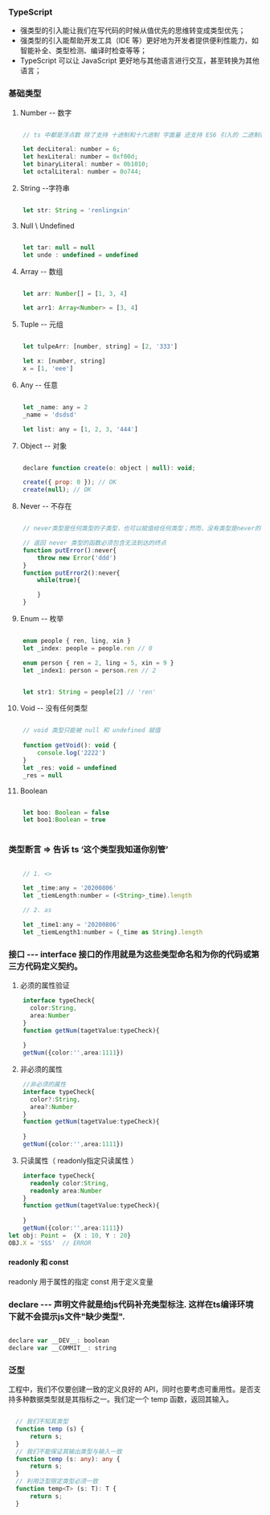### TypeScript

* 强类型的引入能让我们在写代码的时候从值优先的思维转变成类型优先；
* 强类型的引入能帮助开发工具（IDE 等）更好地为开发者提供便利性能力，如智能补全、类型检测、编译时检查等等；
* TypeScript 可以让 JavaScript 更好地与其他语言进行交互，甚至转换为其他语言；

### 基础类型
1. Number -- 数字

```javascript

    // ts 中都是浮点数 除了支持 十进制和十六进制 字面量 还支持 ES6 引入的 二进制和八进制 字面量

    let decLiteral: number = 6;
    let hexLiteral: number = 0xf00d;
    let binaryLiteral: number = 0b1010;
    let octalLiteral: number = 0o744;

```

2. String  --字符串

```javascript

    let str: String = 'renlingxin'

```

3. Null \ Undefined

```javascript

    let tar: null = null
    let unde : undefined = undefined

```

4. Array -- 数组

```javascript

    let arr: Number[] = [1, 3, 4]

    let arr1: Array<Number> = [3, 4]

```

5. Tuple -- 元组

```javascript

    let tulpeArr: [number, string] = [2, '333']

    let x: [number, string]
    x = [1, 'eee']

```
6. Any -- 任意

```javascript

    let _name: any = 2
    _name = 'dsdsd'

    let list: any = [1, 2, 3, '444']

```

7. Object -- 对象

```javascript

    declare function create(o: object | null): void;

    create({ prop: 0 }); // OK
    create(null); // OK

```

8. Never -- 不存在

```javascript

    // never类型是任何类型的子类型，也可以赋值给任何类型；然而，没有类型是never的子类型或可以赋值给never类型（除了never本身之外）。 即使 any也不可以赋值给never。

    // 返回 never 类型的函数必须包含无法到达的终点
    function putError():never{
        throw new Error('ddd')
    }
    function putError2():never{
        while(true){

        }
    }

```

9. Enum -- 枚举

```javascript

    enum people { ren, ling, xin }
    let _index: people = people.ren // 0

    enum person { ren = 2, ling = 5, xin = 9 }
    let _index1: person = person.ren // 2


    let str1: String = people[2] // 'ren'

```

10. Void -- 没有任何类型

```javascript

    // void 类型只能被 null 和 undefined 赋值
    
    function getVoid(): void {
        console.log('2222')
    }
    let _res: void = undefined
    _res = null


```
11. Boolean

```javascript

    let boo: Boolean = false
    let boo1:Boolean = true
    
```
### 类型断言  => 告诉 ts ‘这个类型我知道你别管’

```javascript

    // 1. <>

    let _time:any = '20200806'
    let _tiemLength:number = (<String>_time).length

    // 2. as

    let _time1:any = '20200806'
    let _tiemLength1:number = (_time as String).length

```


### 接口 --- interface  接口的作用就是为这些类型命名和为你的代码或第三方代码定义契约。

1. 必须的属性验证

```typescript
    interface typeCheck{
      color:String,
      area:Number
    }
    function getNum(tagetValue:typeCheck){
    
    }
    getNum({color:'',area:1111})
```

2. 非必须的属性

```typescript
    //非必须的属性
    interface typeCheck{
      color?:String,
      area?:Number
    }
    function getNum(tagetValue:typeCheck){
    
    }
    getNum({color:'',area:1111})
```

3. 只读属性（ readonly指定只读属性 ）

```typescript
    interface typeCheck{
      readonly color:String,
      readonly area:Number
    }
    function getNum(tagetValue:typeCheck){
    
    }
    getNum({color:'',area:1111})
let obj: Point =  {X : 10, Y : 20}
OBJ.X = 'SSS'  // ERROR
```
####  readonly 和 const

readonly  用于属性的指定   const 用于定义变量

###  declare --- 声明文件就是给js代码补充类型标注. 这样在ts编译环境下就不会提示js文件"缺少类型".

```javascript

declare var __DEV__: boolean
declare var __COMMIT__: string

```


### 泛型
工程中，我们不仅要创建一致的定义良好的 API，同时也要考虑可重用性。是否支持多种数据类型就是其指标之一。我们定一个 temp 函数，返回其输入。

```typescript

  // 我们不知其类型
  function temp (s) {
      return s;
  }
  // 我们不能保证其输出类型与输入一致
  function temp (s: any): any {
      return s;
  }
  // 利用泛型限定类型必须一致
  function temp<T> (s: T): T {
      return s;
  }

```










